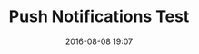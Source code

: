 ---
layout: post
title: Push Notifications Test
date: 2016-08-08 19:07
js:
    - /js/framework/jquery-3.1.0.min.js
    - /js/push-notifications-test.js
---
